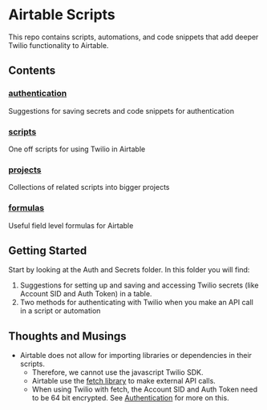 # Airtable Scripts

This repo contains scripts, automations, and code snippets that add deeper Twilio functionality to Airtable. 

## Contents
### [authentication](/authentication/)
  Suggestions for saving secrets and code snippets for authentication
### [scripts](/scripts/)
  One off scripts for using Twilio in Airtable
### [projects](/projects/)
  Collections of related scripts into bigger projects
### [formulas](/formulas/)
  Useful field level formulas for Airtable

## Getting Started

Start by looking at the Auth and Secrets folder. In this folder you will find:
1. Suggestions for setting up and saving and accessing Twilio secrets (like Account SID and Auth Token) in a table.
1. Two methods for authenticating with Twilio when you make an API call in a script or automation

## Thoughts and Musings

- Airtable does not allow for importing libraries or dependencies in their scripts.
  - Therefore, we cannot use the javascript Twilio SDK.
  - Airtable use the [fetch library](https://developer.mozilla.org/en-US/docs/Web/API/fetch) to make external API calls.
  - When using Twilio with fetch, the Account SID and Auth Token need to be 64 bit encrypted. See [Authentication](/authentication/) for more on this.

